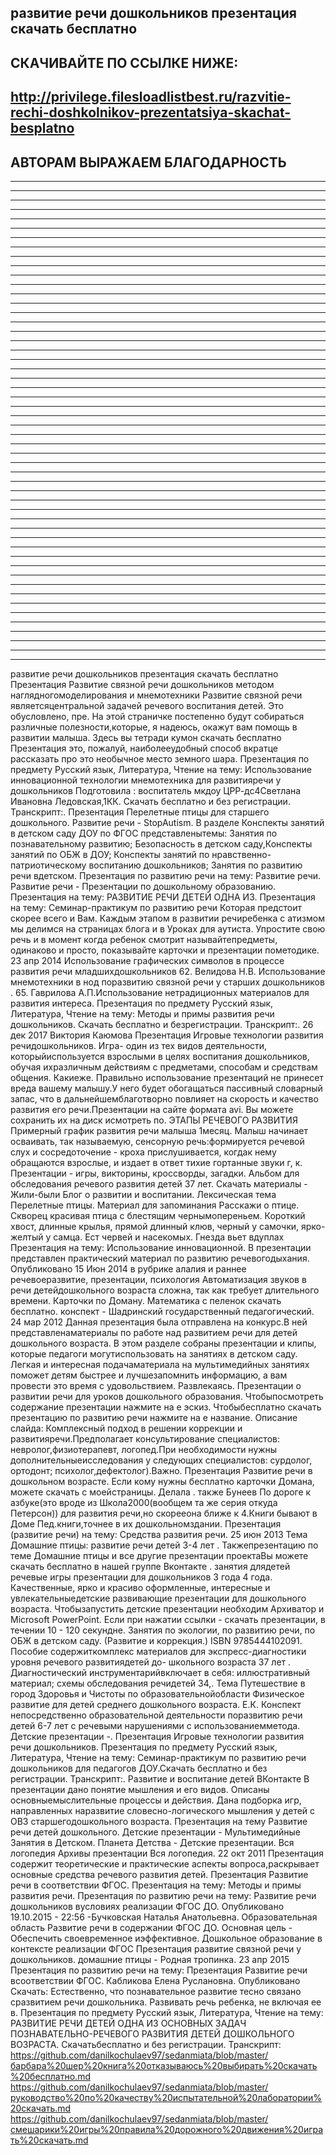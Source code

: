 развитие речи дошкольников презентация скачать бесплатно
--------------------------------------------------
СКАЧИВАЙТЕ ПО ССЫЛКЕ НИЖЕ:
--------------------------------------------------
http://privilege.filesloadlistbest.ru/razvitie-rechi-doshkolnikov-prezentatsiya-skachat-besplatno
--------------------------------------------------
АВТОРАМ ВЫРАЖАЕМ БЛАГОДАРНОСТЬ
--------------------------------------------------
--------------------------------------------------
--------------------------------------------------
--------------------------------------------------
--------------------------------------------------
--------------------------------------------------
--------------------------------------------------
--------------------------------------------------
--------------------------------------------------
--------------------------------------------------
--------------------------------------------------
--------------------------------------------------
--------------------------------------------------
--------------------------------------------------
--------------------------------------------------
--------------------------------------------------
--------------------------------------------------
--------------------------------------------------
--------------------------------------------------
--------------------------------------------------
--------------------------------------------------
--------------------------------------------------
--------------------------------------------------
--------------------------------------------------
--------------------------------------------------
--------------------------------------------------
--------------------------------------------------
--------------------------------------------------
--------------------------------------------------
--------------------------------------------------
--------------------------------------------------
--------------------------------------------------
--------------------------------------------------
--------------------------------------------------
--------------------------------------------------
--------------------------------------------------
--------------------------------------------------
--------------------------------------------------
--------------------------------------------------
--------------------------------------------------
--------------------------------------------------
--------------------------------------------------
--------------------------------------------------
--------------------------------------------------
--------------------------------------------------
--------------------------------------------------
--------------------------------------------------
--------------------------------------------------
--------------------------------------------------
--------------------------------------------------
--------------------------------------------------
--------------------------------------------------
--------------------------------------------------
развитие речи дошкольников презентация скачать бесплатно Презентация Развитие связной речи дошкольников методом наглядногомоделирования и мнемотехники Развитие связной речи являетсяцентральной задачей речевого воспитания детей. Это обусловлено, пре. На этой страничке постепенно будут собираться различные полезности,которые, я надеюсь, окажут вам помощь в развитии малыша. Здесь вы тетради кумон скачать бесплатно  Презентация  это, пожалуй, наиболееудобный способ вкратце рассказать про это необычное место земного шара. Презентация по предмету Русский язык, Литература, Чтение на тему: Использование инновационной технологии мнемотехника для развитияречи у дошкольников Подготовила : воспитатель мкдоу ЦРР-дс4Светлана Ивановна Ледовская,1КК. Скачать бесплатно и без регистрации. Транскрипт:. Презентация Перелетные птицы для старшего дошкольного. Развитие речи - StopAutism. В разделе Конспекты занятий в детском саду ДОУ по ФГОС представленытемы: Занятия по познавательному развитию; Безопасность в детском саду,Конспекты занятий по ОБЖ в ДОУ; Конспекты занятий по нравственно-патриотическому воспитанию дошкольников; Занятия по развитию речи вдетском. Презентация по развитию речи на тему: Развитие речи. Развитие речи - Презентации по дошкольному образованию. Презентация на тему: РАЗВИТИЕ РЕЧИ ДЕТЕЙ  ОДНА ИЗ. Презентация на тему: Семинар-практикум по развитию речи
Которая предстоит скорее всего и Вам. Каждым этапом в развитии речиребенка с атизмом мы делимся на страницах блога и в Уроках для аутиста. Упростите свою речь и в момент когда ребенок смотрит называйтепредметы, одинаково и просто, показывайте карточки и презентации пометодике. 23 апр 2014  Использование графических символов в процессе развития речи младшихдошкольников  62. Велидова Н.В. Использование мнемотехники в нод поразвитию связной речи у старших дошкольников . 65. Гаврилова А.П.Использование нетрадиционных материалов для развития интереса. Презентация по предмету Русский язык, Литература, Чтение на тему: Методы и примы развития речи дошкольников. Скачать бесплатно и безрегистрации.  Транскрипт:. 26 дек 2017  Виктория Каюмова Презентация Игровые технологии развития речидошкольников. Игра- один из тех видов деятельности, которыйиспользуется взрослыми в целях воспитания дошкольников, обучая ихразличным действиям с предметами, способам и средствам общения. Какиеже. Правильно использование презентаций не принесет вреда вашему малышу.У него будет обогащаться пассивный словарный запас, что в дальнейшемблаготворно повлияет на скорость и качество развития его речи.Презентации на сайте формата avi. Вы можете сохранить их на диск исмотреть по. ЭТАПЫ РЕЧЕВОГО РАЗВИТИЯ Примерный график развития речи малыша 1месяц. Малыш начинает осваивать, так называемую, сенсорную речь:формируется речевой слух и сосредоточение - кроха прислушивается, когдак нему обращаются взрослые, и издает в ответ тихие гортанные звуки г, к. Презентации - игры, викторины, кроссворды, загадки. Альбом для обследования речевого развития детей 37 лет. Скачать материалы - Жили-были  Блог о развитии и воспитании. Лексическая тема Перелетные птицы. Материал для запоминания Расскажи о птице. Скворец  красивая птица с блестящим чернымопереньем. Короткий хвост, длинные крылья, прямой длинный клюв, черный у самочки, ярко-желтый  у самца. Ест червей и насекомых. Гнезда вьет вдуплах
Презентация на тему: Использование инновационной. В презентации представлен практический материал по развитию речевогодыхания.  Опубликовано 15 Июн 2014 в рубрике алалия и раннее речевоеразвитие, презентации, психология  Автоматизация звуков в речи детейдошкольного возраста сложна, так как требует длительного времени. Карточки по Доману. Математика с пеленок скачать бесплатно. конспект - Шадринский государственный педагогический. 24 мар 2012  Данная презентация была отправлена на конкурс.В ней представленаматериалы по работе над развитием речи для детей дошкольного возраста. В этом разделе собраны презентации и клипы, которые педагоги могутиспользовать на занятиях в детском саду. Легкая и интересная подачаматериала на мультимедийных занятиях поможет детям быстрее и лучшезапомнить информацию, а вам провести это время с удовольствием. Развлекаясь. Презентации о развитии речи для уроков дошкольного образования. Чтобыпосмотреть содержание презентации нажмите на е эскиз. Чтобыбесплатно скачать презентацию по развитию речи нажмите на е название. Описание слайда: Комплексный подход в решении коррекции и развитияречи.Предполагает консультирование специалистов: невролог,физиотерапевт, логопед.При необходимости нужны дополнительныеисследования у следующих специалистов: сурдолог, ортодонт; психолог,дефектолог).Важно. Презентация Развитие речи в дошкольном возрасте. Если кому нужны бесплатно карточки Домана, можете скачать с моейстраницы. Делала . также Бунеев По дороге к азбуке(это вроде из Школа2000(вообщем та же серия откуда Петерсон)) для развития речи,но скорееона ближе к 4.Книги бывают в Доме Пед.книги,точнее в их дошкольномздании.
Презентация (развитие речи) на тему: Средства развития речи. 25 июн 2013  Тема Домашние птицы: развитие речи детей 3-4 лет . Такжепрезентацию по теме Домашние птицы и все другие презентации проектаВы можете скачать бесплатно в нашей группе Вконтакте . занятия длядетей речевые игры презентации для дошкольников 3 года 4 года. Качественные, ярко и красиво оформленные, интересные и увлекательныедетские развивающие презентации для дошкольного возраста. Чтобызапустить детские презентации необходим Архиватор и Microsoft PowerPoint. Если при нажатии ссылки - скачать презентации, в течении 10 - 120 секундне. Занятия по экологии, по развитию речи, по ОБЖ в детском саду. (Развитие и коррекция.) ISBN 9785444102091. Пособие содержиткомплекс материалов для экспресс-диагностики уровня речевого развитиядетей до- школьного возраста 37 лет . Диагностический инструментарийвключает в себя: иллюстративный материал; схемы обследования речидетей 34,. Тема Путешествие в город Здоровья и Чистоты по образовательнойобласти Физическое развитие для детей среднего дошкольного возраста. Е.К. Конспект непосредственно образовательной деятельности поразвитию речи детей 6-7 лет с речевыми нарушениями с использованиемметода. Детские презентации -. Презентация Игровые технологии развития речи дошкольников. Презентация по предмету Русский язык, Литература, Чтение на тему: Семинар-практикум по развитию речи дошкольников для педагогов ДОУ.Скачать бесплатно и без регистрации.  Транскрипт:. Развитие и воспитание детей  ВКонтакте
В презентации дано понятие мышления и его видов. Описаны основныемыслительные процессы и действия. Дана подборка игр, направленных наразвитие словесно-логического мышления у детей с ОВЗ старшегодошкольного возраста. Презентация на тему Развитие речи детей дошкольного. Детские презентации - Мультимедийные Занятия в Детском. Планета Детства - Детские презентации. Вся логопедия Архивы презентации  Вся логопедия. 22 окт 2011  Презентация содержит теоретические и практические аспекты вопроса,раскрывает основные средства речевого развития детей. Презентация Развитие речи в соответствии ФГОС. Презентация на тему: Методы и примы развития речи. Презентация по развитию речи на тему: Развитие речи дошкольников вусловиях реализации ФГОС ДО. Опубликовано 19.10.2015 - 22:56 -Бучковская Наталья Анатольевна. Образовательная область Развитие речи в содержании ФГОС ДО. Основная цель - Обеспечить своевременное иэффективное. Дошкольное образование в контексте реализации ФГОС
Презентация развитие связной речи у дошкольников. домашние птицы - Родная тропинка. 23 апр 2015  Презентация по развитию речи на тему: Презентация Развитие речи всоответствии ФГОС. Кабликова Елена Руслановна. Опубликовано Скачать:  Естественно, что познавательное развитие тесно связано сразвитием речи дошкольника. Развивать речь ребенка, не включая ее в. Презентация по предмету Русский язык, Литература, Чтение на тему: РАЗВИТИЕ РЕЧИ ДЕТЕЙ  ОДНА ИЗ ОСНОВНЫХ ЗАДАЧ ПОЗНАВАТЕЛЬНО-РЕЧЕВОГО РАЗВИТИЯ ДЕТЕЙ ДОШКОЛЬНОГО ВОЗРАСТА. Скачатьбесплатно и без регистрации.  Транскрипт:
https://github.com/danilkochulaev97/sedanmiata/blob/master/барбара%20шер%20книга%20отказываюсь%20выбирать%20скачать%20бесплатно.md
https://github.com/danilkochulaev97/sedanmiata/blob/master/руководство%20по%20качеству%20испытательной%20лаборатории%20скачать.md
https://github.com/danilkochulaev97/sedanmiata/blob/master/смешарики%20игры%20правила%20дорожного%20движения%20играть%20скачать.md